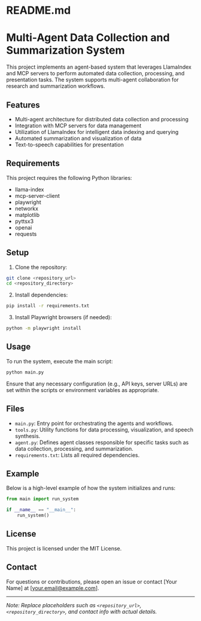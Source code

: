 # README.md

# Multi-Agent Data Collection and Summarization System

This project implements an agent-based system that leverages LlamaIndex and MCP servers to perform automated data collection, processing, and presentation tasks. The system supports multi-agent collaboration for research and summarization workflows.

## Features

- Multi-agent architecture for distributed data collection and processing
- Integration with MCP servers for data management
- Utilization of LlamaIndex for intelligent data indexing and querying
- Automated summarization and visualization of data
- Text-to-speech capabilities for presentation

## Requirements

This project requires the following Python libraries:

- llama-index
- mcp-server-client
- playwright
- networkx
- matplotlib
- pyttsx3
- openai
- requests

## Setup

1. Clone the repository:

```bash
git clone <repository_url>
cd <repository_directory>
```

2. Install dependencies:

```bash
pip install -r requirements.txt
```

3. Install Playwright browsers (if needed):

```bash
python -m playwright install
```

## Usage

To run the system, execute the main script:

```bash
python main.py
```

Ensure that any necessary configuration (e.g., API keys, server URLs) are set within the scripts or environment variables as appropriate.

## Files

- `main.py`: Entry point for orchestrating the agents and workflows.
- `tools.py`: Utility functions for data processing, visualization, and speech synthesis.
- `agent.py`: Defines agent classes responsible for specific tasks such as data collection, processing, and summarization.
- `requirements.txt`: Lists all required dependencies.

## Example

Below is a high-level example of how the system initializes and runs:

```python
from main import run_system

if __name__ == "__main__":
    run_system()
```

## License

This project is licensed under the MIT License.

## Contact

For questions or contributions, please open an issue or contact [Your Name] at [your.email@example.com].

---

*Note: Replace placeholders such as `<repository_url>`, `<repository_directory>`, and contact info with actual details.*